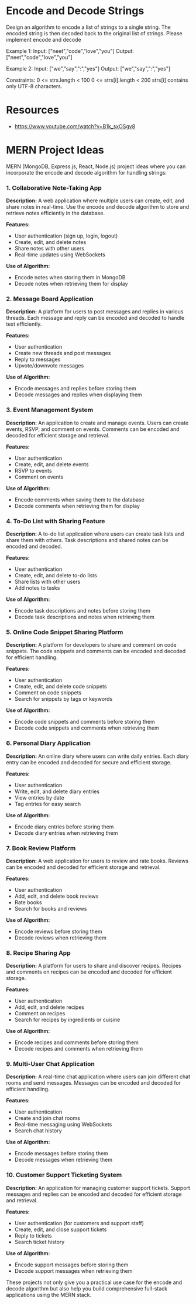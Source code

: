 # Encode and Decode Strings

Design an algorithm to encode a list of strings to a single string. The encoded string is then decoded back to the original list of strings.
Please implement encode and decode

Example 1:
Input: ["neet","code","love","you"]
Output:["neet","code","love","you"]

Example 2:
Input: ["we","say",":","yes"]
Output: ["we","say",":","yes"]

Constraints:
0 <= strs.length < 100
0 <= strs[i].length < 200
strs[i] contains only UTF-8 characters.

# Resources
- https://www.youtube.com/watch?v=B1k_sxOSgv8

# MERN Project Ideas
MERN (MongoDB, Express.js, React, Node.js) project ideas where you can incorporate the encode and decode algorithm for handling strings:

### 1. **Collaborative Note-Taking App**
**Description:** A web application where multiple users can create, edit, and share notes in real-time. Use the encode and decode algorithm to store and retrieve notes efficiently in the database.

**Features:**
- User authentication (sign up, login, logout)
- Create, edit, and delete notes
- Share notes with other users
- Real-time updates using WebSockets

**Use of Algorithm:**
- Encode notes when storing them in MongoDB
- Decode notes when retrieving them for display

### 2. **Message Board Application**
**Description:** A platform for users to post messages and replies in various threads. Each message and reply can be encoded and decoded to handle text efficiently.

**Features:**
- User authentication
- Create new threads and post messages
- Reply to messages
- Upvote/downvote messages

**Use of Algorithm:**
- Encode messages and replies before storing them
- Decode messages and replies when displaying them

### 3. **Event Management System**
**Description:** An application to create and manage events. Users can create events, RSVP, and comment on events. Comments can be encoded and decoded for efficient storage and retrieval.

**Features:**
- User authentication
- Create, edit, and delete events
- RSVP to events
- Comment on events

**Use of Algorithm:**
- Encode comments when saving them to the database
- Decode comments when retrieving them for display

### 4. **To-Do List with Sharing Feature**
**Description:** A to-do list application where users can create task lists and share them with others. Task descriptions and shared notes can be encoded and decoded.

**Features:**
- User authentication
- Create, edit, and delete to-do lists
- Share lists with other users
- Add notes to tasks

**Use of Algorithm:**
- Encode task descriptions and notes before storing them
- Decode task descriptions and notes when retrieving them

### 5. **Online Code Snippet Sharing Platform**
**Description:** A platform for developers to share and comment on code snippets. The code snippets and comments can be encoded and decoded for efficient handling.

**Features:**
- User authentication
- Create, edit, and delete code snippets
- Comment on code snippets
- Search for snippets by tags or keywords

**Use of Algorithm:**
- Encode code snippets and comments before storing them
- Decode code snippets and comments when retrieving them

### 6. **Personal Diary Application**
**Description:** An online diary where users can write daily entries. Each diary entry can be encoded and decoded for secure and efficient storage.

**Features:**
- User authentication
- Write, edit, and delete diary entries
- View entries by date
- Tag entries for easy search

**Use of Algorithm:**
- Encode diary entries before storing them
- Decode diary entries when retrieving them

### 7. **Book Review Platform**
**Description:** A web application for users to review and rate books. Reviews can be encoded and decoded for efficient storage and retrieval.

**Features:**
- User authentication
- Add, edit, and delete book reviews
- Rate books
- Search for books and reviews

**Use of Algorithm:**
- Encode reviews before storing them
- Decode reviews when retrieving them

### 8. **Recipe Sharing App**
**Description:** A platform for users to share and discover recipes. Recipes and comments on recipes can be encoded and decoded for efficient storage.

**Features:**
- User authentication
- Add, edit, and delete recipes
- Comment on recipes
- Search for recipes by ingredients or cuisine

**Use of Algorithm:**
- Encode recipes and comments before storing them
- Decode recipes and comments when retrieving them

### 9. **Multi-User Chat Application**
**Description:** A real-time chat application where users can join different chat rooms and send messages. Messages can be encoded and decoded for efficient handling.

**Features:**
- User authentication
- Create and join chat rooms
- Real-time messaging using WebSockets
- Search chat history

**Use of Algorithm:**
- Encode messages before storing them
- Decode messages when retrieving them

### 10. **Customer Support Ticketing System**
**Description:** An application for managing customer support tickets. Support messages and replies can be encoded and decoded for efficient storage and retrieval.

**Features:**
- User authentication (for customers and support staff)
- Create, edit, and close support tickets
- Reply to tickets
- Search ticket history

**Use of Algorithm:**
- Encode support messages before storing them
- Decode support messages when retrieving them

These projects not only give you a practical use case for the encode and decode algorithm but also help you build comprehensive full-stack applications using the MERN stack.
